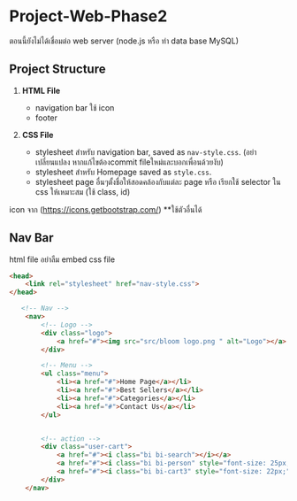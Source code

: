 # Project-Web-Phase2
ตอนนี้ยังไม่ได้เชื่อมต่อ web server (node.js หรือ ทำ data base MySQL)

## Project Structure
1. **HTML File**
   - navigation bar ใช้ icon
   - footer
   
2. **CSS File**
   - stylesheet สำหรับ navigation bar, saved as `nav-style.css`. (อย่าเปลี่ยนแปลง หากแก้ไขต้องcommit fileใหม่และบอกเพื่อนด้วยงับ)
   - stylesheet สำหรับ Homepage saved as `style.css`.
   - stylesheet page อื่นๆตั้งชื่อให้สอดคล้องกับแต่ละ page หรือ เรียกใช้ selector ใน css ให้เหมาะสม (ใช้ class, id)

icon จาก (https://icons.getbootstrap.com/) **ใช้ตัวอื่นได้
## Nav Bar
html file 
อย่าลืม embed css file 
```html
<head>
    <link rel="stylesheet" href="nav-style.css">
</head>
```

```html
   <!-- Nav -->
    <nav>
        <!-- Logo -->
        <div class="logo">
            <a href="#"><img src="src/bloom logo.png " alt="Logo"></a>
        </div>

        <!-- Menu -->
        <ul class="menu">
            <li><a href="#">Home Page</a></li>
            <li><a href="#">Best Sellers</a></li>
            <li><a href="#">Categories</a></li>
            <li><a href="#">Contact Us</a></li>
        </ul>


        <!-- action -->
        <div class="user-cart">
            <a href="#"><i class="bi bi-search"></i></a>
            <a href="#"><i class="bi bi-person" style="font-size: 25px;"></i></a>
            <a href="#"><i class="bi bi-cart3" style="font-size: 22px;"></i></a>
        </div>
    </nav>
```


